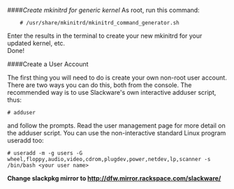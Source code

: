 ####*Create mkinitrd for generic kernel*
As root, run this command:

        # /usr/share/mkinitrd/mkinitrd_command_generator.sh
      
Enter the results in the terminal to create your new mkinitrd for your updated kernel, etc.<br>
Done!

####Create a User Account

The first thing you will need to do is create your own non-root user account. There are two ways you can do this, both from the console. The recommended way is to use Slackware's own interactive adduser script, thus:

    # adduser

and follow the prompts. Read the user management page for more detail on the adduser script. You can use the non-interactive standard Linux program useradd too:

    # useradd -m -g users -G wheel,floppy,audio,video,cdrom,plugdev,power,netdev,lp,scanner -s /bin/bash <your user name>
    
<b>Change slackpkg mirror to http://dfw.mirror.rackspace.com/slackware/</b>

